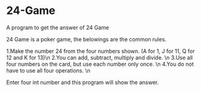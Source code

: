 # 24-Game
A program to get the answer of 24 Game

24 Game is a poker game, the belowings are the common rules.

1.Make the number 24 from the four numbers shown. (A for 1, J for 11, Q for 12 and K for 13)\n
2.You can add, subtract, multiply and divide. \n
3.Use all four numbers on the card, but use each number only once. \n
4.You do not have to use all four operations. \n

Enter four int number and this program will show the answer.
